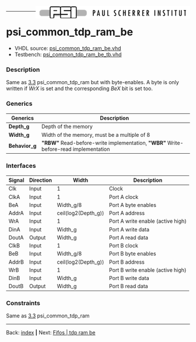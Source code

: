 <img align="right" src="../psi_logo.png">

***
# psi\_common\_tdp\_ram\_be

- VHDL source: [psi_common_tdp_ram_be.vhd](../../hdl/psi_common_tdp_ram_be.vhd)
- Testbench: [psi_common_tdp_ram_be_tb.vhd](../../testbench/psi_common_tdp_ram_be_tb/psi_common_tdp_ram_be_tb.vhd)

### Description

Same as [3.3](ch3_3_tdp_ram.md) psi\_common\_tdp\_ram but with byte-enables. A byte is only
written if *WrX* is set and the corresponding *BeX* bit is set too.

### Generics

Generics        | Description
----------------|--------------------
**Depth\_g**    | Depth of the memory
**Width\_g**    | Width of the memory, must be a multiple of 8
**Behavior\_g** | **"RBW"** Read-before-write implementation, **"WBR"** Write-before-read implementation

### Interfaces

Signal                  |Direction   |Width                 |Description
----------------------- |----------- |----------------------|-----------------------------------
Clk                     |Input       |1                     |Clock
ClkA                    |Input       |1                     |Port A clock
BeA                     |Input       |Width\_g/8            |Port A byte enables
AddrA                   |Input       |ceil(log2(Depth\_g))  |Port A address
WrA                     |Input       |1                     |Port A write enable (active high)
DinA                    |Input       |Width\_g              |Port A write data
DoutA                   |Output      |Width\_g              |Port A read data
ClkB                    |Input       |1                     |Port B clock
BeB                     |Input       |Width\_g/8            |Port B byte enables
AddrB                   |Input       |ceil(log2(Depth\_g))  |Port B address
WrB                     |Input       |1                     |Port B write enable (active high)
DinB                    |Input       |Width\_g              |Port B write data
DoutB                   |Output      |Width\_g              |Port B read data

### Constraints

Same as [3.3](ch3_3_tdp_ram.md) psi\_common\_tdp\_ram

***

Back: [index](../psi_common_index.md) **|** Next: [Fifos | tdp ram be](../ch3_memories/ch3_4_tdp_ram_be.md)
